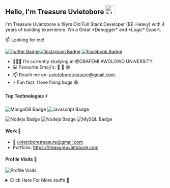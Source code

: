 
## Hello, I'm Treasure Uvietobore  <img src="https://emoji.slack-edge.com/T02HBS55FCG/cool-doge/aa3c8fd9037a0604.gif" width="28px" alt="hi">

I'm Treasure Uvietobore a 19yrs Old Full Stack Developer (BE-Heavy) with 4 years of building experience. I'm a Great \*Debugger\* and \*Logic\* Expert. 

:mailbox: Looking for me!

[![Twitter Badge](https://img.shields.io/badge/-@treasuredevops-1ca0f1?style=flat&labelColor=1ca0f1&logo=twitter&logoColor=white)](https://twitter.com/treasuredevops)[![Instagram Badge](https://img.shields.io/badge/-@treasureuvietobore-e84393?style=flat&labelColor=e84393&logo=instagram&logoColor=white)](https://instagram.com/treasure_uvietobore) [![Facebook Badge](https://img.shields.io/badge/-@treasureuvietobore-3b5998?style=flat&labelColor=3b5998&logo=facebook&logoColor=white)](https://facebook.com/treasureuvietobore)

- 👨🏾‍💻 I’m currently studying at @OBAFEMI AWOLOWO UNIVERSITY.
- :computer:  Favourite Emoji's: 🙂 🌚 😅
- 📫  Reach me on: uvietoboretreasure@gmail.com.
- ⚡ Fun fact: I love fixing bugs :smile:.

#### Top Technologies ⚡️

![MongoDB Badge](https://img.shields.io/badge/-MongoDb-F0DB4F?style=for-the-badge&labelColor=black&logo=mongodb&logoColor=F0DB4F) ![Javascript Badge](https://img.shields.io/badge/-Php-8993be?style=for-the-badge&labelColor=black&logo=php&logoColor=8993be)

![Nodejs Badge](https://img.shields.io/badge/-Laravel-fb503b?style=for-the-badge&labelColor=black&logo=laravel&logoColor=fb503b) ![Nodejs Badge](https://img.shields.io/badge/-Nodejs-3C873A?style=for-the-badge&labelColor=black&logo=node.js&logoColor=3C873A) ![MySQL Badge](https://img.shields.io/badge/-mysql-61DBFB?style=for-the-badge&labelColor=black&logo=mysql&logoColor=61DBFB)     

#### Work 💼

- :email: uvietoboretreasure@gmail.com
- Portfolio: https://treasureuvietobore.com



#### Profile Visits 🙈

![Profile Visits](https://komarev.com/ghpvc/?username=treasure567&color=brightgreen)

<details>
<summary>
Click Here For More stuffs 🌚
</summary>


<!--
#### Coderank Stats 😅 
![Coderank Stats](https://cr-ss-service.azurewebsites.net/api/ScreenShot?widget=summary&username=treasure567) -->

#### Github Stats 😁
![Github stats](https://github-readme-stats.vercel.app/api?username=treasure567&count_private=true&theme=solarized-dark)

[![GitHub Streak](http://github-readme-streak-stats.herokuapp.com?user=treasure567&show_icons=true&theme=solarized-dark&hide_border=true&date_format=M%20j%5B%2C%20Y%5D)](https://git.io/streak-stats)

[![Top Languages](https://github-readme-stats.vercel.app/api/top-langs/?username=treasure567&layout=compact&theme=solarized-dark&hide_border=true)](https://github.com/treasure567/)

#### Wakatime Stats 🚶🏾‍♂️ 
[![Treasure's wakatime stats](https://github-readme-stats.vercel.app/api/wakatime?username=treasure567&layout=compact&theme=solarized-dark&hide_border=true)](https://github.com/anuraghazra/github-readme-stats)

![Wakatime Stats](https://wakatime.com/share/@treasure567/d49e5f83-6099-4228-8f50-b59860ec0863.svg)

</details>
